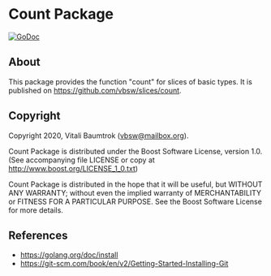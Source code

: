# Count Package

[![GoDoc](https://godoc.org/github.com/vbsw/slices/count?status.svg)](https://pkg.go.dev/github.com/vbsw/slices/count)

## About
This package provides the function "count" for slices of basic types. It is published on <https://github.com/vbsw/slices/count>.

## Copyright
Copyright 2020, Vitali Baumtrok (vbsw@mailbox.org).

Count Package is distributed under the Boost Software License, version 1.0. (See accompanying file LICENSE or copy at http://www.boost.org/LICENSE_1_0.txt)

Count Package is distributed in the hope that it will be useful, but WITHOUT ANY WARRANTY; without even the implied warranty of MERCHANTABILITY or FITNESS FOR A PARTICULAR PURPOSE. See the Boost Software License for more details.

## References
- https://golang.org/doc/install
- https://git-scm.com/book/en/v2/Getting-Started-Installing-Git
